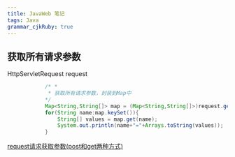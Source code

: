 ```yaml
---
title: JavaWeb 笔记
tags: Java
grammar_cjkRuby: true
---
```



## 获取所有请求参数

HttpServletRequest request

```java
			/* *
			 * 获取所有请求参数，封装到Map中 
			*/  
            Map<String,String[]> map = (Map<String,String[]>)request.getParameterMap();  
            for(String name:map.keySet()){  
                String[] values = map.get(name);  
                System.out.println(name+"="+Arrays.toString(values));  
            } 
```
[request请求获取参数(post和get两种方式)](http://blog.csdn.net/u012110719/article/details/44672111)

